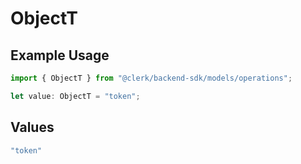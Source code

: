# ObjectT

## Example Usage

```typescript
import { ObjectT } from "@clerk/backend-sdk/models/operations";

let value: ObjectT = "token";
```

## Values

```typescript
"token"
```